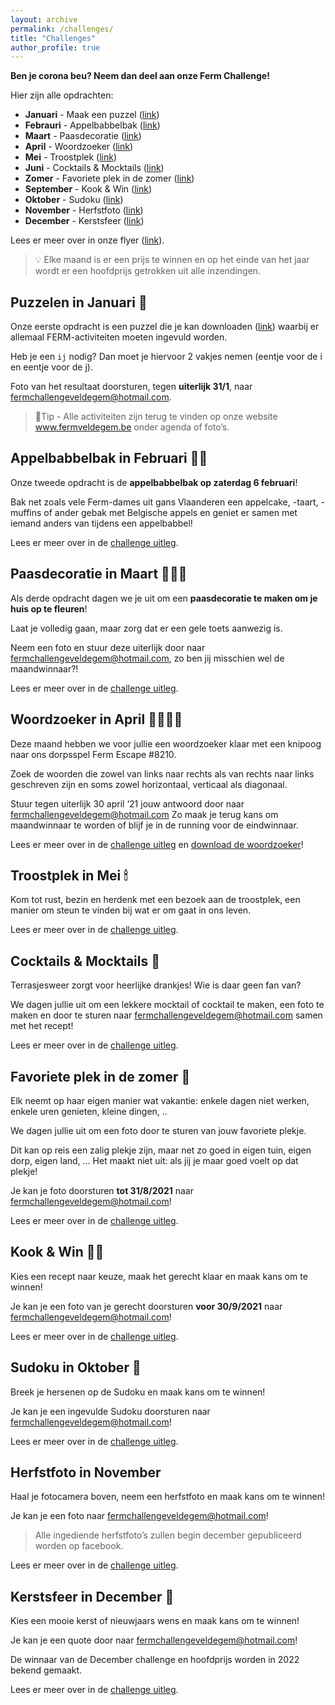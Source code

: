 ```yaml
---
layout: archive
permalink: /challenges/
title: "Challenges"
author_profile: true
---
```


**Ben je corona beu? Neem dan deel aan onze Ferm Challenge!**

Hier zijn alle opdrachten:

- **Januari** - Maak een puzzel ([link](#puzzelen-in-januari-))
- **Febrauri** - Appelbabbelbak ([link](#appelbabbelbak-in-februari-))
- **Maart** - Paasdecoratie ([link](#paasdecoratie-in-maart-))
- **April** - Woordzoeker ([link](#woordzoeker-in-april-️️️️))
- **Mei** - Troostplek ([link](#troostplek-in-mei-))
- **Juni** - Cocktails & Mocktails ([link](#cocktails--mocktails-))
- **Zomer** - Favoriete plek in de zomer ([link](#favoriete-plek-in-de-zomer-))
- **September** - Kook & Win ([link](#kook--win-))
- **Oktober** - Sudoku ([link](#sudoku-in-oktober-))
- **November** - Herfstfoto ([link](#herfstfoto-in-november))
- **December** - Kerstsfeer ([link](#kerstsfeer-in-december-))

Lees er meer over in onze flyer ([link](/assets/media/agenda/ferm-challenge.jpg)).

> 💡 Elke maand is er een prijs te winnen en op het einde van het jaar wordt er een hoofdprijs getrokken uit alle inzendingen.

## Puzzelen in Januari 🧩

Onze eerste opdracht is een puzzel die je kan downloaden ([link](/assets/media/challenges/januari.pdf)) waarbij er allemaal FERM-activiteiten moeten ingevuld worden.

Heb je een `ij` nodig? Dan moet je hiervoor 2 vakjes nemen (eentje voor de i en eentje voor de j).

Foto van het resultaat doorsturen, tegen **uiterlijk 31/1**, naar [fermchallengeveldegem@hotmail.com](fermchallengeveldegem@hotmail.com).

> 📌Tip - Alle activiteiten zijn terug te vinden op onze website www.fermveldegem.be onder agenda of foto’s.

## Appelbabbelbak in Februari 🍎🍰

Onze tweede opdracht is de **appelbabbelbak op zaterdag 6 februari**!

Bak net zoals vele Ferm-dames uit gans Vlaanderen een appelcake, -taart, -muffins of ander gebak met Belgische appels en geniet er samen met iemand anders van tijdens een appelbabbel!

Lees er meer over in de [challenge uitleg](/assets/media/challenges/appelbabbelbak.pdf).

## Paasdecoratie in Maart 🐰🥚🍫

Als derde opdracht dagen we je uit om een **paasdecoratie te maken om je huis op te fleuren**!

Laat je volledig gaan, maar zorg dat er een gele toets aanwezig is.

Neem een foto en stuur deze uiterlijk door naar [fermchallengeveldegem@hotmail.com](mailto:fermchallengeveldegem@hotmail.com), zo ben jij misschien wel de maandwinnaar?!

Lees er meer over in de [challenge uitleg](/assets/media/challenges/maart.jpg).

## Woordzoeker in April 🕵️‍♀️🕵️‍♂️

Deze maand hebben we voor jullie een woordzoeker klaar met een knipoog naar ons dorpsspel Ferm Escape #8210.

Zoek de woorden die zowel van links naar rechts als van rechts naar links geschreven zijn en soms zowel horizontaal, verticaal als diagonaal.

Stuur tegen uiterlijk 30 april ‘21 jouw antwoord door naar [fermchallengeveldegem@hotmail.com](mailto:fermchallengeveldegem@hotmail.com)
Zo maak je terug kans om maandwinnaar te worden of blijf je in de running voor de eindwinnaar.

Lees er meer over in de [challenge uitleg](/assets/media/challenges/april.pdf) en [download de woordzoeker](/assets/media/challenges/april.docx)!

## Troostplek in Mei 🕯

Kom tot rust, bezin en herdenk met een bezoek aan de troostplek, een manier om steun te vinden bij wat er om gaat in ons leven.

Lees er meer over in de [challenge uitleg](/assets/media/challenges/mei.jpg).

## Cocktails & Mocktails 🍹

Terrasjesweer zorgt voor heerlijke drankjes! Wie is daar geen fan van?

We dagen jullie uit om een lekkere mocktail of cocktail te maken, een foto te maken en door te sturen naar [fermchallengeveldegem@hotmail.com](mailto:fermchallengeveldegem@hotmail.com) samen met het recept!

Lees er meer over in de [challenge uitleg](/assets/media/challenges/juni.pdf).

## Favoriete plek in de zomer 🏡

Elk neemt op haar eigen manier wat vakantie: enkele dagen niet werken, enkele uren genieten, kleine dingen, ..

We dagen jullie uit om een foto door te sturen van jouw favoriete plekje.

Dit kan op reis een zalig plekje zijn, maar net zo goed in eigen tuin, eigen dorp, eigen land, ...
Het maakt niet uit: als jij je maar goed voelt op dat plekje!

Je kan je foto doorsturen **tot 31/8/2021** naar [fermchallengeveldegem@hotmail.com](mailto:fermchallengeveldegem@hotmail.com)!

Lees er meer over in de [challenge uitleg](/assets/media/challenges/zomer.pdf).

## Kook & Win 👩‍🍳

Kies een recept naar keuze, maak het gerecht klaar en maak kans om te winnen!

Je kan je een foto van je gerecht doorsturen **voor 30/9/2021** naar [fermchallengeveldegem@hotmail.com](mailto:fermchallengeveldegem@hotmail.com)!

Lees er meer over in de [challenge uitleg](/assets/media/challenges/september.pdf).

## Sudoku in Oktober 🧩

Breek je hersenen op de Sudoku en maak kans om te winnen!

Je kan je een ingevulde Sudoku doorsturen naar [fermchallengeveldegem@hotmail.com](mailto:fermchallengeveldegem@hotmail.com)!

Lees er meer over in de [challenge uitleg](/assets/media/challenges/oktober.jpg).

## Herfstfoto in November

Haal je fotocamera boven, neem een herfstfoto en maak kans om te winnen!

Je kan je een foto naar [fermchallengeveldegem@hotmail.com](mailto:fermchallengeveldegem@hotmail.com)!

> Alle ingediende herfstfoto’s zullen begin december gepubliceerd worden op facebook.

Lees er meer over in de [challenge uitleg](/assets/media/challenges/november.pdf).

## Kerstsfeer in December 🎄

Kies een mooie kerst of nieuwjaars wens en maak kans om te winnen!

Je kan je een quote door naar [fermchallengeveldegem@hotmail.com](mailto:fermchallengeveldegem@hotmail.com)!

De winnaar van de December challenge en hoofdprijs worden in 2022 bekend gemaakt.

Lees er meer over in de [challenge uitleg](/assets/media/challenges/december.pdf).
